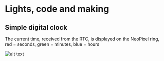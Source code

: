 # Lights, code and making 

## Simple digital clock

The current time, received from the RTC, is displayed on the NeoPixel ring, red = seconds, green = minutes, blue = hours

![alt text](simple-click.gif)

